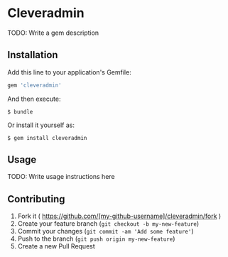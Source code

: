 # Cleveradmin

TODO: Write a gem description

## Installation

Add this line to your application's Gemfile:

```ruby
gem 'cleveradmin'
```

And then execute:

    $ bundle

Or install it yourself as:

    $ gem install cleveradmin

## Usage

TODO: Write usage instructions here

## Contributing

1. Fork it ( https://github.com/[my-github-username]/cleveradmin/fork )
2. Create your feature branch (`git checkout -b my-new-feature`)
3. Commit your changes (`git commit -am 'Add some feature'`)
4. Push to the branch (`git push origin my-new-feature`)
5. Create a new Pull Request
